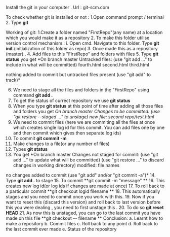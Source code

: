 Install the git in your computer . Url : git-scm.com

To check whether git is installed or not :
1.Open command prompt / terminal
2. Type **git**

Working of git:
1.Create a folder named "FirstRepo"(any name) at a location which you would make it as a repository 
2. To make this folder utilise version control mechanism :
   i. Open cmd. Navigate to this folder. Type **git init**.(initialization of this folder as repo)
3. Once made this as a repository (master).. 
4. Add files to this "FirstRepo" and folders with files
5. Type **git status** 
  you get *On branch master
  Untracked files:
  (use "git add <file>..." to include in what will be committed)
        fourth.html
        second.html
        third.html

   nothing added to commit but untracked files present (use "git add" to track)*
  
6. We need to stage all the files and folders in the "FirstRepo" using command **git add .**
7. To get the status of currect repository we use **git status**
8. When you type **git status** at this point of time after adding all those files and folders you get 
    *On branch master
     Changes to be committed: 
    (use "git restore --staged <file>..." to unstage)
        new file:   second repo/test.html*
9. We need to commit files (here we are commiting all the files at once which creates single log id for this commit.
   You can add files 
   one by one and then commit which gives then separate log ids)
10. To commit **git commit -m <message>**
11. Make changes to a file(or any number of files)
12. Types **git status**
13. You get *On branch master
Changes not staged for commit:
  (use "git add <file>..." to update what will be committed)
  (use "git restore <file>..." to discard changes in working directory)
        modified:   file names

no changes added to commit (use "git add" and/or "git commit -a")*
14. Type **git add .** to stage
15. To commit **git commit -m "message" **
16. This creates new log id(or log ids if changes are made at once)
17. To roll back to a particular commit **git checkout logid filename **
18. This automatically stages and you need to commit once you work with this.
19. Now if you want to reset this (discard this version) and roll back to last version before this you were dealing , you need to first
    unstage this .
20. To do so **git reset HEAD <file name>**
21. As now this is unstaged, you can go to the last commit you have made on this file **git checkout -- filename **
Conclusion: 
a. Learnt how to make a repository
b. Commit files
c. Roll back to any point
d. Roll back to the last commit ever made
e. Status of the repository

    
    
